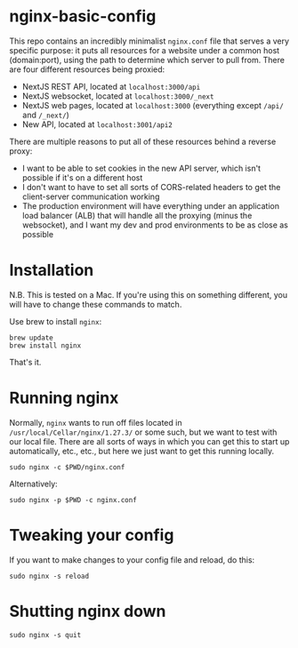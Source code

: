 # nginx-basic-config

This repo contains an incredibly minimalist `nginx.conf` file that serves a very specific purpose:
it puts all resources for a website under a common host (domain:port), using the path to determine
which server to pull from. There are four different resources being proxied:

* NextJS REST API, located at `localhost:3000/api`
* NextJS websocket, located at `localhost:3000/_next`
* NextJS web pages, located at `localhost:3000` (everything except `/api/` and `/_next/`)
* New API, located at `localhost:3001/api2`

There are multiple reasons to put all of these resources behind a reverse proxy:

* I want to be able to set cookies in the new API server, which isn't possible if it's on a different host
* I don't want to have to set all sorts of CORS-related headers to get the client-server communication working
* The production environment will have everything under an application load balancer (ALB) that will handle
all the proxying (minus the websocket), and I want my dev and prod environments to be as close as possible

# Installation

N.B. This is tested on a Mac. If you're using this on something different, you will have to change these
commands to match.

Use brew to install `nginx`:

```
brew update
brew install nginx
```

That's it.

# Running nginx

Normally, `nginx` wants to run off files located in `/usr/local/Cellar/nginx/1.27.3/` or some such, but we want to test with our local file. There are all sorts of ways in which you can get this to start up automatically, etc., etc., but here we just want to get this running locally.

```
sudo nginx -c $PWD/nginx.conf
```

Alternatively:

```
sudo nginx -p $PWD -c nginx.conf
```

# Tweaking your config

If you want to make changes to your config file and reload, do this:

```
sudo nginx -s reload
```

# Shutting nginx down

```
sudo nginx -s quit
```

